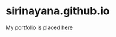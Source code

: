 # sirinayana.github.io

My portfolio is placed <a href="https://sirinayana.github.io/" target="_blank">here<a>
